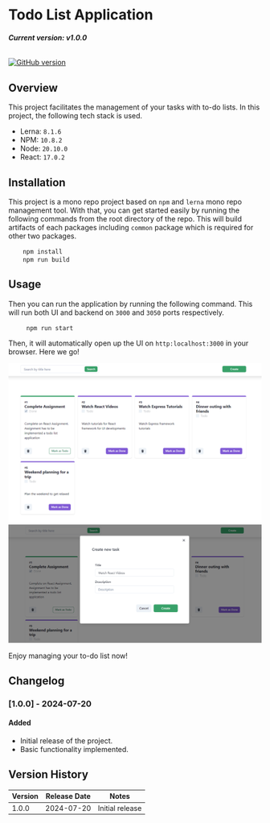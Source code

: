 # Todo List Application

###### **Current version: v1.0.0**

[![GitHub version](https://img.shields.io/badge/version-1.0.0-brightgreen.svg)](https://badge.fury.io/gh/bumuthu%2Ftodo-list-app)


## Overview
This project facilitates the management of your tasks with to-do lists. In this project, the following tech stack is used.

- Lerna: `8.1.6`
- NPM: `10.8.2`
- Node: `20.10.0`
- React: `17.0.2`


## Installation
This project is a mono repo project based on `npm` and `lerna` mono repo management tool. With that, you can get started easily by running the following commands from the root directory of the repo. This will build artifacts of each packages including `common` package which is required for other two packages. 

        npm install
        npm run build


## Usage
Then you can run the application by running the following command. This will run both UI and backend on `3000` and `3050` ports respectively.

         npm run start


Then, it will automatically open up the UI on `http:localhost:3000` in your browser. Here we go!



![Home page](images/home-page.png)
![Create Task](images/create-task.png)


Enjoy managing your to-do list now! 


## Changelog

### [1.0.0] - 2024-07-20
#### Added
- Initial release of the project.
- Basic functionality implemented.

## Version History

| Version | Release Date | Notes                        |
|---------|--------------|------------------------------|
| 1.0.0   | 2024-07-20   | Initial release              |
